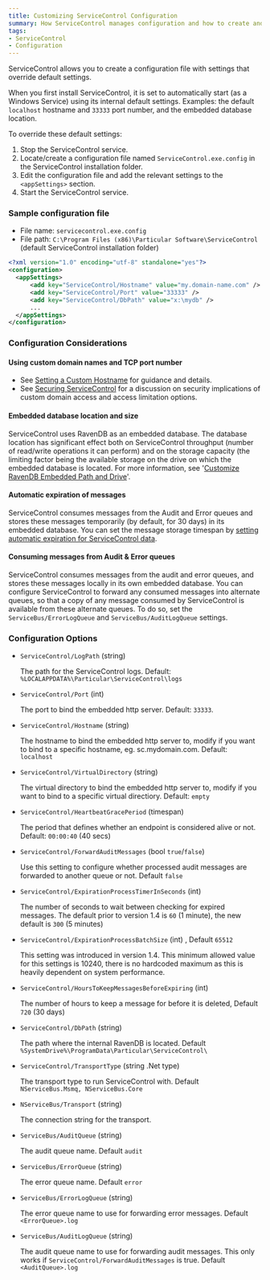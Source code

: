 ```yaml
---
title: Customizing ServiceControl Configuration
summary: How ServiceControl manages configuration and how to create and customize the ServiceControl configuration file.
tags:
- ServiceControl
- Configuration
---
```


ServiceControl allows you to create a configuration file with settings that override default settings.

When you first install ServiceControl, it is set to automatically start (as a Windows Service) using its internal default settings. Examples: the default `localhost` hostname and `33333` port number, and the embedded database location.

To override these default settings:

1. Stop the ServiceControl service.
1. Locate/create a configuration file named `ServiceControl.exe.config` in the ServiceControl installation folder.
1. Edit the configuration file and add the relevant settings to the `<appSettings>` section.
1. Start the ServiceControl service.
 
### Sample configuration file
  
* File name: `servicecontrol.exe.config`
* File path: `C:\Program Files (x86)\Particular Software\ServiceControl` (default ServiceControl installation folder)
 
 
```xml
<?xml version="1.0" encoding="utf-8" standalone="yes"?>
<configuration>
  <appSettings>
      <add key="ServiceControl/Hostname" value="my.domain-name.com" />
      <add key="ServiceControl/Port" value="33333" />
      <add key="ServiceControl/DbPath" value="x:\mydb" />
      ...
  </appSettings>
</configuration>
```

### Configuration Considerations

#### Using custom domain names and TCP port number

- See [Setting a Custom Hostname](setting-custom-hostname.md) for guidance and details.
- See [Securing ServiceControl](securing-servicecontrol.md) for a discussion on security implications of custom domain access and access limitation options.

#### Embedded database location and size

ServiceControl uses RavenDB as an embedded database. The database location has significant effect both on ServiceControl throughput (number of read/write operations it can perform) and on the storage capacity (the limiting factor being the available storage on the drive on which the embedded database is located. For more information, see '[Customize RavenDB Embedded Path and Drive](configure-ravendb-location.md)'.

#### Automatic expiration of messages 

ServiceControl consumes messages from the Audit and Error queues and stores these messages temporarily (by default, for 30 days) in its embedded database. You can set the message storage timespan by [setting automatic expiration for ServiceControl data](how-purge-expired-data.md).

#### Consuming messages from Audit & Error queues

ServiceControl consumes messages from the audit and error queues, and stores these messages locally in its own embedded database.
You can configure ServiceControl to forward any consumed messages into alternate queues, so that a copy of any message consumed by ServiceControl is available from these alternate queues. To do so, set the `ServiceBus/ErrorLogQueue` and `ServiceBus/AuditLogQueue` settings.

### Configuration Options

* `ServiceControl/LogPath` (string)

  The path for the ServiceControl logs. Default: `%LOCALAPPDATA%\Particular\ServiceControl\logs`

* `ServiceControl/Port` (int)

  The port to bind the embedded http server. Default: `33333`.

* `ServiceControl/Hostname` (string)

  The hostname to bind the embedded http server to, modify if you want to bind to a specific hostname, eg. sc.mydomain.com. Default: `localhost`

* `ServiceControl/VirtualDirectory` (string)

  The virtual directory to bind the embedded http server to, modify if you want to bind to a specific virtual directiory. Default: `empty`

* `ServiceControl/HeartbeatGracePeriod` (timespan)

  The period that defines whether an endpoint is considered alive or not. Default: `00:00:40` (40 secs)

* `ServiceControl/ForwardAuditMessages` (bool `true`/`false`)

  Use this setting to configure whether processed audit messages are forwarded to another queue or not. Default `false`

* `ServiceControl/ExpirationProcessTimerInSeconds` (int) 

  The number of seconds to wait between checking for expired messages.  The default prior to version 1.4 is `60` (1 minute), the new default is `300` (5 minutes)  

* `ServiceControl/ExpirationProcessBatchSize` (int) , Default `65512`  
 
  This setting was introduced in version 1.4. This minimum allowed value for this settings is 10240, there is no hardcoded maximum as this is heavily dependent on system performance.  

* `ServiceControl/HoursToKeepMessagesBeforeExpiring` (int)

  The number of hours to keep a message for before it is deleted, Default `720` (30 days)

* `ServiceControl/DbPath` (string)

  The path where the internal RavenDB is located. Default `%SystemDrive%\ProgramData\Particular\ServiceControl\`

* `ServiceControl/TransportType` (string .Net type)

  The transport type to run ServiceControl with. Default `NServiceBus.Msmq, NServiceBus.Core`

* `NServiceBus/Transport` (string)

  The connection string for the transport.

* `ServiceBus/AuditQueue` (string)

  The audit queue name. Default `audit`

* `ServiceBus/ErrorQueue` (string)

  The error queue name. Default `error`

* `ServiceBus/ErrorLogQueue` (string)

  The error queue name to use for forwarding error messages. Default `<ErrorQueue>.log`

* `ServiceBus/AuditLogQueue` (string)

  The audit queue name to use for forwarding audit messages. This only works if `ServiceControl/ForwardAuditMessages` is true. Default `<AuditQueue>.log`
